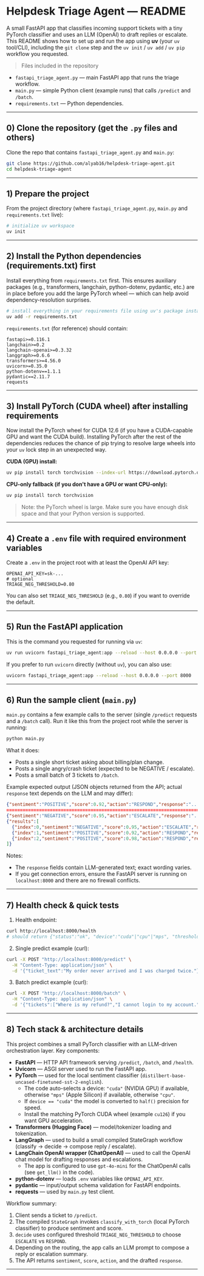 # Helpdesk Triage Agent — README

A small FastAPI app that classifies incoming support tickets with a tiny PyTorch classifier and uses an LLM (OpenAI) to draft replies or escalate. This README shows how to set up and run the app using **uv** (your `uv` tool/CLI), including the `git clone` step and the `uv init` / `uv add` / `uv pip` workflow you requested.

> Files included in the repository
- `fastapi_triage_agent.py` — main FastAPI app that runs the triage workflow.
- `main.py` — simple Python client (example runs) that calls `/predict` and `/batch`.
- `requirements.txt` — Python dependencies.

---

## 0) Clone the repository (get the `.py` files and others)

Clone the repo that contains `fastapi_triage_agent.py` and `main.py`:

```bash
git clone https://github.com/alyab16/helpdesk-triage-agent.git
cd helpdesk-triage-agent
```

---

## 1) Prepare the project

From the project directory (where `fastapi_triage_agent.py`, `main.py` and `requirements.txt` live):

```bash
# initialize uv workspace
uv init
```

---

## 2) Install the Python dependencies (requirements.txt) **first**

Install everything from `requirements.txt` first. This ensures auxiliary packages (e.g., transformers, langchain, python-dotenv, pydantic, etc.) are in place before you add the large PyTorch wheel — which can help avoid dependency-resolution surprises.

```bash
# install everything in your requirements file using uv's package installer
uv add -r requirements.txt
```

`requirements.txt` (for reference) should contain:
```
fastapi>=0.116.1
langchain>=0.2
langchain-openai>=0.3.32
langgraph>=0.6.6
transformers>=4.56.0
uvicorn>=0.35.0
python-dotenv==1.1.1
pydantic==2.11.7
requests
```

---

## 3) Install PyTorch (CUDA wheel) **after** installing requirements

Now install the PyTorch wheel for CUDA 12.6 (if you have a CUDA-capable GPU and want the CUDA build). Installing PyTorch after the rest of the dependencies reduces the chance of pip trying to resolve large wheels into your `uv` lock step in an unexpected way.

**CUDA (GPU) install:**
```bash
uv pip install torch torchvision --index-url https://download.pytorch.org/whl/cu126
```

**CPU-only fallback (if you don't have a GPU or want CPU-only):**
```bash
uv pip install torch torchvision
```

> Note: the PyTorch wheel is large. Make sure you have enough disk space and that your Python version is supported.

---

## 4) Create a `.env` file with required environment variables

Create a `.env` in the project root with at least the OpenAI API key:

```text
OPENAI_API_KEY=sk-...
# optional
TRIAGE_NEG_THRESHOLD=0.80
```

You can also set `TRIAGE_NEG_THRESHOLD` (e.g., `0.80`) if you want to override the default.

---

## 5) Run the FastAPI application

This is the command you requested for running via `uv`:

```bash
uv run uvicorn fastapi_triage_agent:app --reload --host 0.0.0.0 --port 8000
```

If you prefer to run `uvicorn` directly (without `uv`), you can also use:

```bash
uvicorn fastapi_triage_agent:app --reload --host 0.0.0.0 --port 8000
```

---

## 6) Run the sample client (`main.py`)

`main.py` contains a few example calls to the server (single `/predict` requests and a `/batch` call). Run it like this from the project root while the server is running:

```bash
python main.py
```

What it does:
- Posts a single short ticket asking about billing/plan change.
- Posts a single angry/crash ticket (expected to be NEGATIVE / escalate).
- Posts a small batch of 3 tickets to `/batch`.

Example expected output (JSON objects returned from the API; actual `response` text depends on the LLM and may differ):

```json
{"sentiment":"POSITIVE","score":0.92,"action":"RESPOND","response":"..."}
====================================================================================================
{"sentiment":"NEGATIVE","score":0.95,"action":"ESCALATE","response":"..."}
{"results":[
  {"index":0,"sentiment":"NEGATIVE","score":0.95,"action":"ESCALATE","response":"..."},
  {"index":1,"sentiment":"POSITIVE","score":0.92,"action":"RESPOND","response":"..."},
  {"index":2,"sentiment":"POSITIVE","score":0.98,"action":"RESPOND","response":"..."}
]}
```

Notes:
- The `response` fields contain LLM-generated text; exact wording varies.
- If you get connection errors, ensure the FastAPI server is running on `localhost:8000` and there are no firewall conflicts.

---

## 7) Health check & quick tests

1. Health endpoint:
```bash
curl http://localhost:8000/health
# should return {"status":"ok", "device":"cuda"|"cpu"|"mps", "threshold":...}
```

2. Single predict example (curl):
```bash
curl -X POST "http://localhost:8000/predict" \
  -H "Content-Type: application/json" \
  -d '{"ticket_text":"My order never arrived and I was charged twice."}'
```

3. Batch predict example (curl):
```bash
curl -X POST "http://localhost:8000/batch" \
  -H "Content-Type: application/json" \
  -d '{"tickets":["Where is my refund?","I cannot login to my account."]}'
```

---

## 8) Tech stack & architecture details

This project combines a small PyTorch classifier with an LLM-driven orchestration layer. Key components:

- **FastAPI** — HTTP API framework serving `/predict`, `/batch`, and `/health`.
- **Uvicorn** — ASGI server used to run the FastAPI app.
- **PyTorch** — used for the local sentiment classifier (`distilbert-base-uncased-finetuned-sst-2-english`).
  - The code auto-selects a device: `"cuda"` (NVIDIA GPU) if available, otherwise `"mps"` (Apple Silicon) if available, otherwise `"cpu"`.
  - If `device == "cuda"` the model is converted to `half()` precision for speed.
  - Install the matching PyTorch CUDA wheel (example `cu126`) if you want GPU acceleration.
- **Transformers (Hugging Face)** — model/tokenizer loading and tokenization.
- **LangGraph** — used to build a small compiled StateGraph workflow (classify → decide → compose reply / escalate).
- **LangChain OpenAI wrapper (ChatOpenAI)** — used to call the OpenAI chat model for drafting responses and escalations.
  - The app is configured to use `gpt-4o-mini` for the ChatOpenAI calls (see `get_llm()` in the code).
- **python-dotenv** — loads `.env` variables like `OPENAI_API_KEY`.
- **pydantic** — input/output schema validation for FastAPI endpoints.
- **requests** — used by `main.py` test client.

Workflow summary:
1. Client sends a ticket to `/predict`.
2. The compiled `StateGraph` invokes `classify_with_torch` (local PyTorch classifier) to produce sentiment and score.
3. `decide` uses configured threshold `TRIAGE_NEG_THRESHOLD` to choose `ESCALATE` vs `RESPOND`.
4. Depending on the routing, the app calls an LLM prompt to compose a reply or escalation summary.
5. The API returns `sentiment`, `score`, `action`, and the drafted `response`.

---